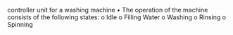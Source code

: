 controller unit for a washing machine 
• The operation of the machine consists of the following states: 
o Idle 
o Filling Water 
o Washing 
o Rinsing 
o Spinning 